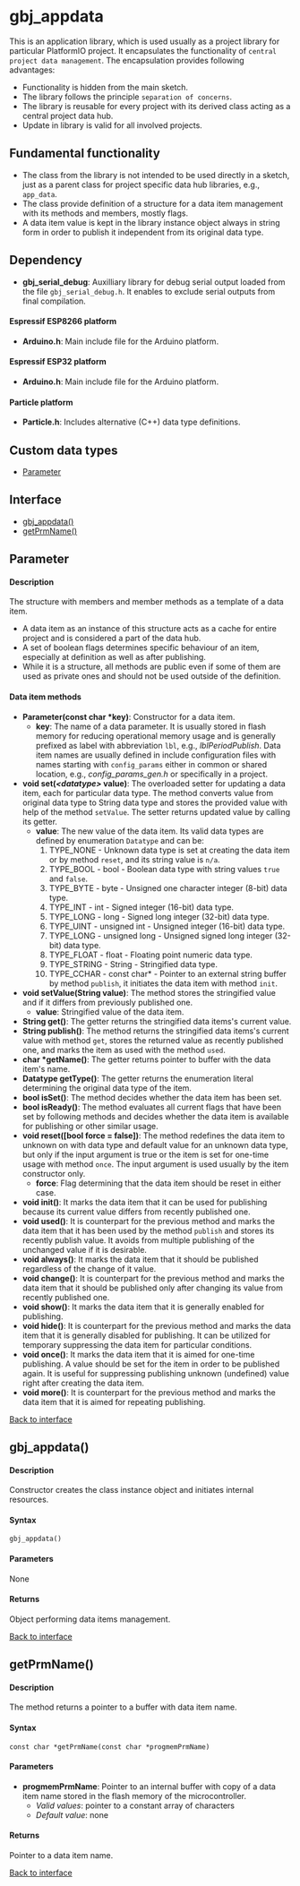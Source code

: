 <a id="library"></a>

# gbj\_appdata
This is an application library, which is used usually as a project library for particular PlatformIO project. It encapsulates the functionality of `central project data management`. The encapsulation provides following advantages:

* Functionality is hidden from the main sketch.
* The library follows the principle `separation of concerns`.
* The library is reusable for every project with its derived class acting as a central project data hub.
* Update in library is valid for all involved projects.


## Fundamental functionality
* The class from the library is not intended to be used directly in a sketch, just as a parent class for project specific data hub libraries, e.g., `app_data`.
* The class provide definition of a structure for a data item management with its methods and members, mostly flags.
* A data item value is kept in the library instance object always in string form in order to publish it independent from its original data type.


<a id="dependency"></a>

## Dependency
* **gbj\_serial\_debug**: Auxilliary library for debug serial output loaded from the file `gbj_serial_debug.h`. It enables to exclude serial outputs from final compilation.

#### Espressif ESP8266 platform
* **Arduino.h**: Main include file for the Arduino platform.

#### Espressif ESP32 platform
* **Arduino.h**: Main include file for the Arduino platform.

#### Particle platform
* **Particle.h**: Includes alternative (C++) data type definitions.


<a id="interface"></a>

## Custom data types
* [Parameter](#parameter)

## Interface

* [gbj_appdata()](#gbj_appdata)
* [getPrmName()](#getPrmName)


<a id="parameter"></a>

## Parameter

#### Description
The structure with members and member methods as a template of a data item.
* A data item as an instance of this structure acts as a cache for entire project and is considered a part of the data hub.
* A set of boolean flags determines specific behaviour of an item, especially at definition as well as after publishing.
* While it is a structure, all methods are public even if some of them are used as private ones and should not be used outside of the definition.

#### Data item methods
* **Parameter(const char *key)**: Constructor for a data item.
  * **key**: The name of a data parameter. It is usually stored in flash memory for reducing operational memory usage and is generally prefixed as label with abbreviation `lbl`, e.g., _lblPeriodPublish_. Data item names are usually defined in include configuration files with names starting with `config_params` either in common or shared location, e.g., _config_params_gen.h_ or specifically in a project.
* **void set(_\<datatype\>_ value)**: The overloaded setter for updating a data item, each for particular data type. The method converts value from original data type to String data type and stores the provided value with help of the method `setValue`. The setter returns updated value by calling its getter.
  * **value**: The new value of the data item. Its valid data types are defined by enumeration `Datatype` and can be:
    1. TYPE_NONE - Unknown data type is set at creating the data item or by method `reset`, and its string value is `n/a`.
    1. TYPE_BOOL - bool - Boolean data type with string values `true` and `false`.
    1. TYPE_BYTE - byte - Unsigned one character integer (8-bit) data type.
    1. TYPE_INT - int - Signed integer (16-bit) data type.
    1. TYPE_LONG - long - Signed long integer (32-bit) data type.
    1. TYPE_UINT - unsigned int - Unsigned integer (16-bit) data type.
    1. TYPE_LONG - unsigned long - Unsigned signed long integer (32-bit) data type.
    1. TYPE_FLOAT - float - Floating point numeric data type.
    1. TYPE_STRING - String - Stringified data type.
    1. TYPE_CCHAR - const char* - Pointer to an external string buffer
by method `publish`, it initiates the data item with method `init`.
* **void setValue(String value)**: The method stores the stringified value and if it differs from previously published one.
  * **value**: Stringified value of the data item.
* **String get()**: The getter returns the stringified data items's current value.
* **String publish()**: The method returns the stringified data items's current value with method `get`, stores the returned value as recently published one, and marks the item as used with the method `used`.
* **char *getName()**: The getter returns pointer to buffer with the data item's name.
* **Datatype getType()**: The getter returns the enumeration literal determining the original data type of the item.
* **bool isSet()**: The method decides whether the data item has been set.
* **bool isReady()**: The method evaluates all current flags that have been set by following methods and decides whether the data item is available for publishing or other similar usage.
* **void reset([bool force = false])**: The method redefines the data item to unknown on with data type and default value for an unknown data type, but only if the input argument is true or the item is set for one-time usage with method `once`. The input argument is used usually by the item constructor only.
  * **force**: Flag determining that the data item should be reset in either case.
* **void init()**: It marks the data item that it can be used for publishing because its current value differs from recently published one.
* **void used()**: It is counterpart for the previous method and marks the data item that it has been used by the method `publish` and stores its recently publish value. It avoids from multiple publishing of the unchanged value if it is desirable.
* **void always()**: It marks the data item that it should be published regardless of the change of it value.
* **void change()**: It is counterpart for the previous method and marks the data item that it should be published only after changing its value from recently published one.
* **void show()**: It marks the data item that it is generally enabled for publishing.
* **void hide()**: It is counterpart for the previous method and marks the data item that it is generally disabled for publishing. It can be utilized for temporary suppressing the data item for particular conditions.
* **void once()**: It marks the data item that it is aimed for one-time publishing. A value should be set for the item in order to be published again. It is useful for suppressing publishing unknown (undefined) value right after creating the data item.
* **void more()**: It is counterpart for the previous method and marks the data item that it is aimed for repeating publishing.

[Back to interface](#interface)


<a id="gbj_appdata"></a>

## gbj_appdata()

#### Description
Constructor creates the class instance object and initiates internal resources.

#### Syntax
    gbj_appdata()

#### Parameters
None

#### Returns
Object performing data items management.

[Back to interface](#interface)


<a id="getPrmName"></a>

## getPrmName()

#### Description
The method returns a pointer to a buffer with data item name.

#### Syntax
    const char *getPrmName(const char *progmemPrmName)

#### Parameters
* **progmemPrmName**: Pointer to an internal buffer with copy of a data item name stored in the flash memory of the microcontroller.
  * *Valid values*: pointer to a constant array of characters
  * *Default value*: none

#### Returns
Pointer to a data item name.

[Back to interface](#interface)

